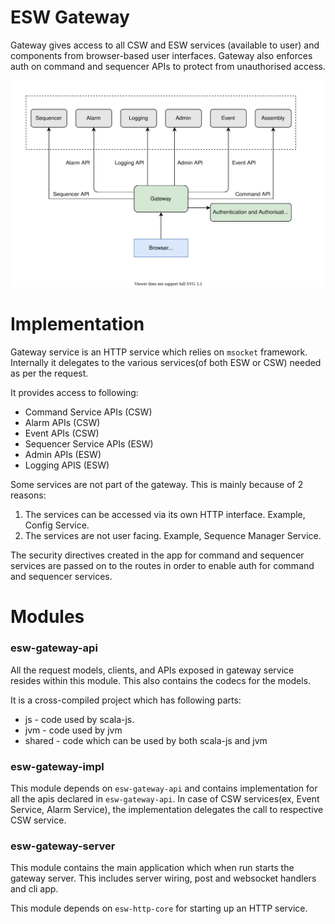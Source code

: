 # ESW Gateway
Gateway gives access to all CSW and ESW services (available to user) and components from browser-based user interfaces.
Gateway also enforces auth on command and sequencer APIs to protect from unauthorised access.

![ESW Gateway](../../images/gateway/gateway.svg)

# Implementation

Gateway service is an HTTP service which relies on `msocket` framework. Internally it delegates to the various 
services(of both ESW or CSW) needed as per the request.

It provides access to following:

* Command Service APIs (CSW)
* Alarm APIs (CSW)
* Event APIs (CSW)
* Sequencer Service APIs (ESW)
* Admin APIs (ESW)
* Logging APIS (ESW)

Some services are not part of the gateway. This is mainly because of 2 reasons:
1. The services can be accessed via its own HTTP interface. Example, Config Service.
2. The services are not user facing. Example, Sequence Manager Service.

The security directives created in the app for command and sequencer services are passed on to the routes in order to 
enable auth for command and sequencer services.
 
# Modules

### esw-gateway-api

All the request models, clients, and APIs exposed in gateway service resides within this module. 
This also contains the codecs for the models. 

It is a cross-compiled project which has following parts:

- js - code used by scala-js.
- jvm - code used by jvm
- shared - code which can be used by both scala-js and jvm

### esw-gateway-impl

This module depends on `esw-gateway-api` and contains implementation for all the apis declared in `esw-gateway-api`.
In case of CSW services(ex, Event Service, Alarm Service), the implementation delegates the call to respective CSW service. 

### esw-gateway-server

This module contains the main application which when run starts the gateway server. This includes server wiring, 
post and websocket handlers and cli app.

This module depends on `esw-http-core` for starting up an HTTP service.    
